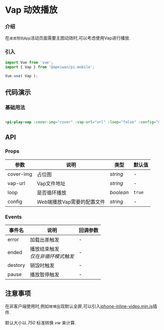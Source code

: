 <!--
 * @Author: 伽蓝
 * @Date: 2021-10-19 15:09:55
 * @LastEditTime: 2021-10-20 14:02:45
 * @LastEditors: 伽蓝
 * @FilePath: /pi-play/src/vap/README.md
 * @Description: 
 * 代码不规范,调试泪两行
-->
# Vap 动效播放

### 介绍

在`皮皮陪玩App`活动页面需要主图动效时,可以考虑使用Vap进行播放.

### 引入

```js
import Vue from 'vue';
import { Vap } from '@apeiwan/pi-mobile';

Vue.use( Vap );
```

## 代码演示

### 基础用法

```html

<pi-play-vap :cover-img="cover" :vap-url="url" :loop="false" :config="open"></pi-play-vap>
```

## API

### Props

| 参数          | 说明     | 类型     | 默认值    |
| ------------- | -------- | -------- | --------- |
| cover-img | 占位图 | _string_ | - |
| vap-url | Vap文件地址 | _string_ | - |
| loop | 是否循环播放 | _boolean_ | `true` |
| config | *Web*端播放Vap需要的配置文件 | _string_ | - |


### Events

| 事件名 | 说明       | 回调参数            |
| ------ | ---------- | ------------------- |
| error  | 加载出差触发 | - |
| ended  | 播放结束触发  <br/>*仅在非循环模式触发* | - |
| destory  | 销毁时触发 | - |
| pause  | 播放暂停触发 | - |


## 注意事项

在非客户端使用时,例如`微博`出现默认全屏,可以引入[iphone-inline-video.min.js](https://github.com/fregante/iphone-inline-video)插件.

默认大小以 *750* 标准转换 *vw* 来计算.